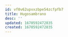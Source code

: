 ```yaml
---
id: vf0v62upvxzbpe54zcfpfb7
title: Hugosambrano
desc: ''
updated: 1670592472835
created: 1670592472835
---
```

